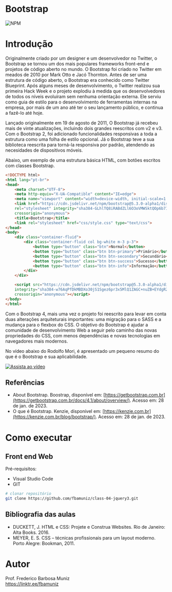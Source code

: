 # Bootstrap
![NPM](https://img.shields.io/npm/l/react)
# Introdução

Originalmente criado por um designer e um desenvolvedor no Twitter, o Bootstrap se tornou um dos mais populares frameworks front-end e projetos de código aberto no mundo. O Bootstrap foi criado no Twitter em meados de 2010 por Mark Otto e Jacó Thornton. Antes de ser uma estrutura de código aberto, o Bootstrap era conhecido como Twitter Blueprint. Após alguns meses de desenvolvimento, o Twitter realizou sua primeira Hack Week e o projeto explodiu à medida que os desenvolvedores de todos os níveis evoluíram sem nenhuma orientação externa. Ele serviu como guia de estilo para o desenvolvimento de ferramentas internas na empresa, por mais de um ano até ter o seu lançamento público, e continua a fazê-lo até hoje.

Lançado originalmente em 19 de agosto de 2011, O Bootstrap já recebeu mais de vinte atualizações, incluindo dois grandes reescritos com v2 e v3. Com o Bootstrap 2, foi adicionado funcionalidades responsivas a toda a estrutura como uma folha de estilo opcional. Já o Bootstrap teve a sua biblioteca reescrita para torná-la responsiva por padrão, atendendo as necesidades de dispositivos móveis.

Abaixo, um exemplo de uma estrutura básica HTML, com botões escritos com classes Bootstrap.

```html
<!DOCTYPE html>
<html lang="pt-br">
<head>
    <meta charset="UTF-8">
    <meta http-equiv="X-UA-Compatible" content="IE=edge">
    <meta name="viewport" content="width=device-width, initial-scale=1.0">
    <link href="https://cdn.jsdelivr.net/npm/bootstrap@5.3.0-alpha1/dist/css/bootstrap.min.css" 
    rel="stylesheet" integrity="sha384-GLhlTQ8iRABdZLl6O3oVMWSktQOp6b7In1Zl3/Jr59b6EGGoI1aFkw7cmDA6j6gD" 
    crossorigin="anonymous">    
    <title>Bootstrap</title>
    <link rel="stylesheet" href="css/style.css" type="text/css">
</head>
<body>
    <div class="container-fluid">
        <div class="container-fluid col bg-white m-3 p-3">
            <button type="button" class="btn">Normal</button>
            <button type="button" class="btn btn-primary">Primário</button>
            <button type="button" class="btn btn-secondary">Secundário</button>
            <button type="button" class="btn btn-success">Sucesso</button>
            <button type="button" class="btn btn-info">Informação</button>
        </div>
    </div>  

    <script src="https://cdn.jsdelivr.net/npm/bootstrap@5.3.0-alpha1/dist/js/bootstrap.bundle.min.js"
    integrity="sha384-w76AqPfDkMBDXo30jS1Sgez6pr3x5MlQ1ZAGC+nuZB+EYdgRZgiwxhTBTkF7CXvN" 
    crossorigin="anonymous"></script>
</body>
</html>
```

Com o Bootstrap 4, mais uma vez o projeto foi reescrito para levar em conta duas alterações arquiteturais importantes: uma migração para o SASS e a mudança para o flexbox do CSS. O objetivo do Bootstrap é ajudar a comunidade de desenvolvimento Web a seguir pelo caminho das novas propriedades do CSS, com menos dependências e novas tecnologias em navegadores mais modernos.

No vídeo abaixo do Rodolfo Mori, é apresentado um pequeno resumo do que é o Bootstrap e sua aplicabilidade. 

[![Assista ao vídeo](https://img.youtube.com/vi/pvf9jX_Ej28/maxresdefault.jpg)](https://www.youtube.com/watch?v=pvf9jX_Ej28)

## Referências

- About Bootstrap. Boostrap, disponível em: [https://getbootstrap.com.br](https://getbootstrap.com.br/docs/4.1/about/overview/). Acesso em: 28 de jan. de 2023.
- O que é Bootstrap. Kenzie, disponível em: [https://kenzie.com.br](https://kenzie.com.br/blog/bootstrap/). Acesso em: 28 de jan. de 2023.

# Como executar

## Front end Web
Pré-requisitos: 
- Visual Studio Code
- GIT

```bash
# clonar repositório
git clone https://github.com/fbamuniz/class-04-jquery3.git

```

## Bibliografia das aulas

- DUCKETT, J. HTML e CSS: Projete e Construa Websites. Rio de Janeiro: Alta Books. 2016.
- MEYER, E. S. CSS – técnicas profissionais para um layout moderno. Porto Alegre: Bookman, 2011.


# Autor

Prof. Frederico Barbosa Muniz<br>
https://linktr.ee/fbamuniz

